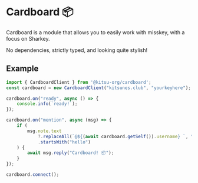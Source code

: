 # Cardboard 📦
Cardboard is a module that allows you to easily work with misskey, with a focus on Sharkey. 

No dependencies, strictly typed, and looking quite stylish!

## Example
```js
import { CardboardClient } from '@kitsu-org/cardboard';
const cardboard = new CardboardClient("kitsunes.club", "yourkeyhere");

cardboard.on("ready", async () => {
    console.info(`ready!`);
});

cardboard.on("mention", async (msg) => {
    if (
        msg.note.text
            ?.replaceAll(`@${(await cardboard.getSelf()).username} `, "")
            .startsWith("hello")
    ) {
        await msg.reply("Cardboard! 📦");
    }
});

cardboard.connect();
```

